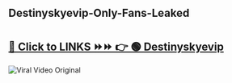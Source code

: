 
 ## Destinyskyevip-Only-Fans-Leaked

# <h2><a href="https://clipsfans.com/Destinyskyevip&ref=git">🔗 Click to LINKS ⏩⏩ 👉 🟢 Destinyskyevip </a></h2>

<a href="https://clipsfans.com/Destinyskyevip&ref=git" rel="nofollow" data-target="animated-image.originalLink"><img src="https://i.ibb.co.com/xMMVF88/686577567.gif" alt="Viral Video Original" style="max-width: 100%; display: inline-block;" data-target="animated-image.originalImage"></a>
